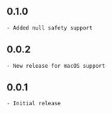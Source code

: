 ## 0.1.0
    - Added null safety support
## 0.0.2
    - New release for macOS support
## 0.0.1
    - Initial release